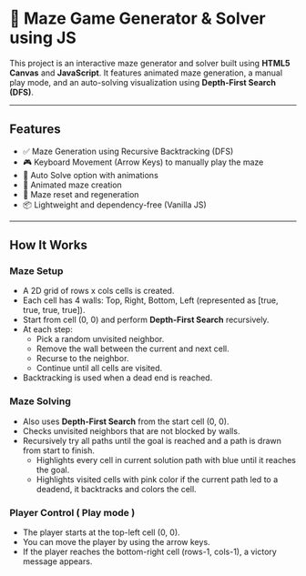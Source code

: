 
# 🧩 Maze Game Generator & Solver using JS

This project is an interactive maze generator and solver built using **HTML5 Canvas** and **JavaScript**. It features animated maze generation, a manual play mode, and an auto-solving visualization using **Depth-First Search (DFS)**.

---

## Features

- ✅ Maze Generation using Recursive Backtracking (DFS)
- 🎮 Keyboard Movement (Arrow Keys) to manually play the maze
- 🤖 Auto Solve option with animations
- 🎨 Animated maze creation 
- 🔄 Maze reset and regeneration
- 📦 Lightweight and dependency-free (Vanilla JS)

---

## How It Works

### Maze Setup

- A 2D grid of rows x cols cells is created.
- Each cell has 4 walls: Top, Right, Bottom, Left (represented as [true, true, true, true]).
- Start from cell (0, 0) and perform **Depth-First Search** recursively.
- At each step:
  - Pick a random unvisited neighbor.
  - Remove the wall between the current and next cell.
  - Recurse to the neighbor.
  - Continue until all cells are visited.
- Backtracking is used when a dead end is reached.

### Maze Solving

- Also uses **Depth-First Search** from the start cell (0, 0).
- Checks unvisited neighbors that are not blocked by walls.
- Recursively try all paths until the goal is reached and a path is drawn from start to finish.
  - Highlights every cell in current solution path with blue until it reaches the goal.
  - Highlights visited cells with pink color if the current path led to a deadend, it backtracks and colors the cell.

### Player Control ( Play mode )

- The player starts at the top-left cell (0, 0).
- You can move the player by using the arrow keys.
- If the player reaches the bottom-right cell (rows-1, cols-1), a victory message appears.

